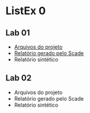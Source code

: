 # ListEx 0


## Lab 01

- <a download href="landing_gear.zip">Arquivos do projeto</a>
- <a download href="LandingGear.pdf">Relatório gerado pelo Scade</a>
- Relatório sintético

## Lab 02

- Arquivos do projeto
- Relatório gerado pelo Scade
- Relatório sintético


